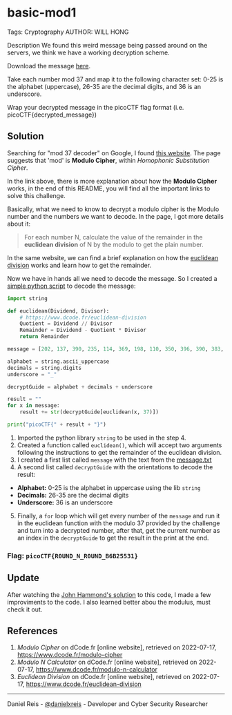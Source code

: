 # basic-mod1
Tags: Cryptography
AUTHOR: WILL HONG

Description
We found this weird message being passed around on the servers, we think we have a working decryption scheme.

Download the message [here](message.txt).

Take each number mod 37 and map it to the following character set: 0-25 is the alphabet (uppercase), 26-35 are the decimal digits, and 36 is an underscore.

Wrap your decrypted message in the picoCTF flag format (i.e. picoCTF{decrypted_message})

## Solution

Searching for "mod 37 decoder" on Google, I found [this website](https://www.dcode.fr/modulo-cipher). The page suggests that 'mod' is **Modulo Cipher**, within *Homophonic Substitution Cipher*. 

In the link above, there is more explanation about how the **Modulo Cipher** works, in the end of this README, you will find all the important links to solve this challenge.

Basically, what we need to know to decrypt a modulo cipher is the Modulo number and the numbers we want to decode. In the page, I got more details about it:

> For each number N, calculate the value of the remainder in the **euclidean division** of N by the modulo to get the plain number.

In the same website, we can find a brief explanation on how the [euclidean division](https://www.dcode.fr/euclidean-division) works and learn how to get the remainder.

Now we have in hands all we need to decode the message. So I created a [simple python script](decode_euclidean.py) to decode the message:

```python
import string

def euclidean(Dividend, Divisor):
    # https://www.dcode.fr/euclidean-division
    Quotient = Dividend // Divisor
    Remainder = Dividend - Quotient * Divisor
    return Remainder

message = [202, 137, 390, 235, 114, 369, 198, 110, 350, 396, 390, 383, 225, 258, 38, 291, 75, 324, 401, 142, 288, 397]

alphabet = string.ascii_uppercase
decimals = string.digits
underscore = "_"

decryptGuide = alphabet + decimals + underscore

result = ""
for x in message:
    result += str(decryptGuide[euclidean(x, 37)])

print("picoCTF{" + result + "}")
```

1. Imported the python library ``string`` to be used in the step 4.
2. Created a function called ``euclidean()``, which will accept two arguments following the instructions to get the remainder of the euclidean division.
3. I created a first list called ``message`` with the text from the [message.txt](message.txt)
4. A second list called ``decryptGuide`` with the orientations to decode the result: 

- **Alphabet:** 0-25 is the alphabet in uppercase using the lib ``string``
- **Decimals:** 26-35 are the decimal digits
- **Underscore:** 36 is an underscore

5. Finally, a ``for`` loop which will get every number of the ``message`` and run it in the euclidean function with the modulo 37 provided by the challenge and turn into a decrypted number, after that, get the current number as an index in the ``decryptGuide`` to get the result in the print at the end.

### **Flag:** `picoCTF{R0UND_N_R0UND_B6B25531}`

## Update
After watching the [John Hammond's solution](https://www.youtube.com/watch?v=nIB1IxK1FmY) to this code, I made a few improviments to the code. I also learned better abou the modulus, must check it out. 

## References

1. *Modulo Cipher* on dCode.fr [online website], retrieved on 2022-07-17, https://www.dcode.fr/modulo-cipher
2. *Modulo N Calculator* on dCode.fr [online website], retrieved on 2022-07-17, https://www.dcode.fr/modulo-n-calculator
3. *Euclidean Division* on dCode.fr [online website], retrieved on 2022-07-17, https://www.dcode.fr/euclidean-division

---
Daniel Reis - [@danielxreis](https://twitter.com/DanielXReis) - Developer and Cyber Security Researcher
